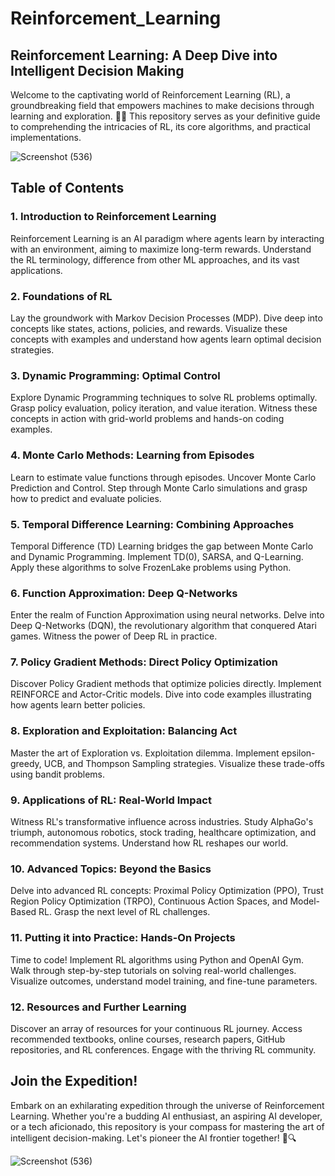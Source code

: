 # Reinforcement_Learning

## Reinforcement Learning: A Deep Dive into Intelligent Decision Making
Welcome to the captivating world of Reinforcement Learning (RL), a groundbreaking field that empowers machines to make decisions through learning and exploration. 🤖🚀 This repository serves as your definitive guide to comprehending the intricacies of RL, its core algorithms, and practical implementations.

![Screenshot (536)](https://github.com/AkuratiHemanth/Reinforcement_Learning/assets/129819031/aeaea790-6378-4d66-94f4-80c0dfc7d98b)

## Table of Contents

### 1. Introduction to Reinforcement Learning
Reinforcement Learning is an AI paradigm where agents learn by interacting with an environment, aiming to maximize long-term rewards. Understand the RL terminology, difference from other ML approaches, and its vast applications.

### 2. Foundations of RL
Lay the groundwork with Markov Decision Processes (MDP). Dive deep into concepts like states, actions, policies, and rewards. Visualize these concepts with examples and understand how agents learn optimal decision strategies.

### 3. Dynamic Programming: Optimal Control
Explore Dynamic Programming techniques to solve RL problems optimally. Grasp policy evaluation, policy iteration, and value iteration. Witness these concepts in action with grid-world problems and hands-on coding examples.

### 4. Monte Carlo Methods: Learning from Episodes
Learn to estimate value functions through episodes. Uncover Monte Carlo Prediction and Control. Step through Monte Carlo simulations and grasp how to predict and evaluate policies.

### 5. Temporal Difference Learning: Combining Approaches
Temporal Difference (TD) Learning bridges the gap between Monte Carlo and Dynamic Programming. Implement TD(0), SARSA, and Q-Learning. Apply these algorithms to solve FrozenLake problems using Python.

### 6. Function Approximation: Deep Q-Networks
Enter the realm of Function Approximation using neural networks. Delve into Deep Q-Networks (DQN), the revolutionary algorithm that conquered Atari games. Witness the power of Deep RL in practice.

### 7. Policy Gradient Methods: Direct Policy Optimization
Discover Policy Gradient methods that optimize policies directly. Implement REINFORCE and Actor-Critic models. Dive into code examples illustrating how agents learn better policies.

### 8. Exploration and Exploitation: Balancing Act
Master the art of Exploration vs. Exploitation dilemma. Implement epsilon-greedy, UCB, and Thompson Sampling strategies. Visualize these trade-offs using bandit problems.

### 9. Applications of RL: Real-World Impact
Witness RL's transformative influence across industries. Study AlphaGo's triumph, autonomous robotics, stock trading, healthcare optimization, and recommendation systems. Understand how RL reshapes our world.

### 10. Advanced Topics: Beyond the Basics
Delve into advanced RL concepts: Proximal Policy Optimization (PPO), Trust Region Policy Optimization (TRPO), Continuous Action Spaces, and Model-Based RL. Grasp the next level of RL challenges.

### 11. Putting it into Practice: Hands-On Projects
Time to code! Implement RL algorithms using Python and OpenAI Gym. Walk through step-by-step tutorials on solving real-world challenges. Visualize outcomes, understand model training, and fine-tune parameters.

### 12. Resources and Further Learning
Discover an array of resources for your continuous RL journey. Access recommended textbooks, online courses, research papers, GitHub repositories, and RL conferences. Engage with the thriving RL community.

## Join the Expedition!
Embark on an exhilarating expedition through the universe of Reinforcement Learning. Whether you're a budding AI enthusiast, an aspiring AI developer, or a tech aficionado, this repository is your compass for mastering the art of intelligent decision-making. Let's pioneer the AI frontier together! 🌟🔍




![Screenshot (536)](https://github.com/AkuratiHemanth/Reinforcement_Learning/assets/129819031/b1056098-bfee-402a-b486-d3fbcbd07cf2)
